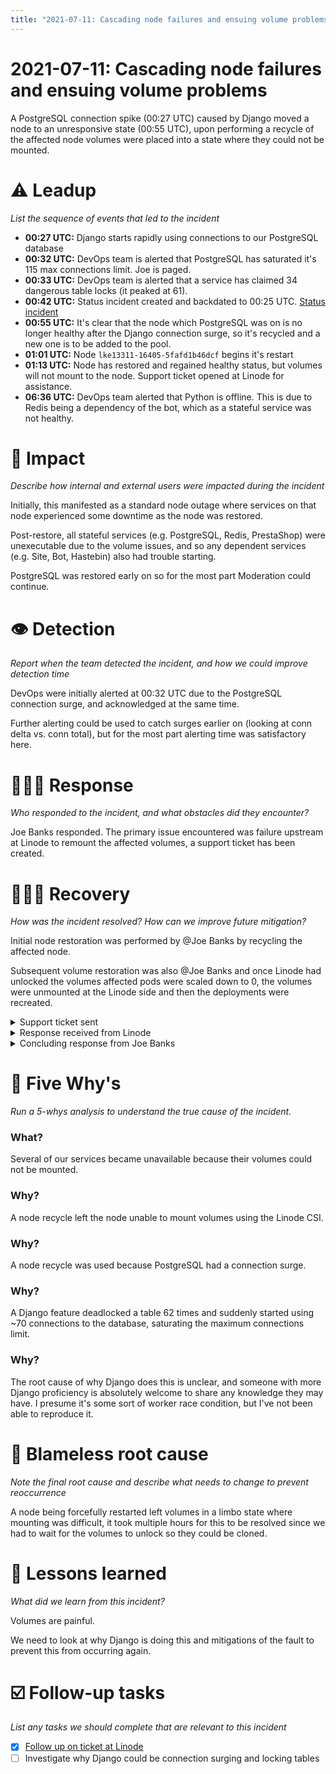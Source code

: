 ```yaml
---
title: "2021-07-11: Cascading node failures and ensuing volume problems"
---
```


# 2021-07-11: Cascading node failures and ensuing volume problems

A PostgreSQL connection spike (00:27 UTC) caused by Django moved a node to an unresponsive state (00:55 UTC), upon performing a recycle of the affected node volumes were placed into a state where they could not be mounted.

# ⚠️ Leadup

*List the sequence of events that led to the incident*

- **00:27 UTC:** Django starts rapidly using connections to our PostgreSQL database
- **00:32 UTC:** DevOps team is alerted that PostgreSQL has saturated it's 115 max connections limit. Joe is paged.
- **00:33 UTC:** DevOps team is alerted that a service has claimed 34 dangerous table locks (it peaked at 61).
- **00:42 UTC:** Status incident created and backdated to 00:25 UTC. [Status incident](https://status.pythondiscord.com/incident/92712)
- **00:55 UTC:** It's clear that the node which PostgreSQL was on is no longer healthy after the Django connection surge, so it's recycled and a new one is to be added to the pool.
- **01:01 UTC:** Node `lke13311-16405-5fafd1b46dcf` begins it's restart
- **01:13 UTC:** Node has restored and regained healthy status, but volumes will not mount to the node. Support ticket opened at Linode for assistance.
- **06:36 UTC:** DevOps team alerted that Python is offline. This is due to Redis being a dependency of the bot, which as a stateful service was not healthy.

# 🥏 Impact

*Describe how internal and external users were impacted during the incident*

Initially, this manifested as a standard node outage where services on that node experienced some downtime as the node was restored.

Post-restore, all stateful services (e.g. PostgreSQL, Redis, PrestaShop) were unexecutable due to the volume issues, and so any dependent services (e.g. Site, Bot, Hastebin) also had trouble starting.

PostgreSQL was restored early on so for the most part Moderation could continue.

# 👁️ Detection

*Report when the team detected the incident, and how we could improve detection time*

DevOps were initially alerted at 00:32 UTC due to the PostgreSQL connection surge, and acknowledged at the same time.

Further alerting could be used to catch surges earlier on (looking at conn delta vs. conn total), but for the most part alerting time was satisfactory here.

# 🙋🏿‍♂️ Response

*Who responded to the incident, and what obstacles did they encounter?*

Joe Banks responded. The primary issue encountered was failure upstream at Linode to remount the affected volumes, a support ticket has been created.

# 🙆🏽‍♀️ Recovery

*How was the incident resolved? How can we improve future mitigation?*

Initial node restoration was performed by @Joe Banks by recycling the affected node.

Subsequent volume restoration was also @Joe Banks and once Linode had unlocked the volumes affected pods were scaled down to 0, the volumes were unmounted at the Linode side and then the deployments were recreated.

<details markdown="block">
<summary>Support ticket sent</summary>

<blockquote markdown="block">
Good evening,

We experienced a resource surge on one of our Kubernetes nodes at 00:32 UTC, causing a node to go unresponsive. To mitigate problems here the node was recycled and began restarting at 1:01 UTC.

The node has now rejoined the ring and started picking up services, but volumes will not attach to it, meaning pods with stateful storage will not start.

An example events log for one such pod:

```
  Type     Reason       Age    From               Message
  ----     ------       ----   ----               -------
  Normal   Scheduled    2m45s  default-scheduler  Successfully assigned default/redis-599887d778-wggbl to lke13311-16405-5fafd1b46dcf
  Warning  FailedMount  103s   kubelet            MountVolume.MountDevice failed for volume "pvc-bb1d06139b334c1f" : rpc error: code = Internal desc = Unable to find device path out of attempted paths: [/dev/disk/by-id/linode-pvcbb1d06139b334c1f /dev/disk/by-id/scsi-0Linode_Volume_pvcbb1d06139b334c1f]
  Warning  FailedMount  43s    kubelet            Unable to attach or mount volumes: unmounted volumes=[redis-data-volume], unattached volumes=[kube-api-access-6wwfs redis-data-volume redis-config-volume]: timed out waiting for the condition

```

I've been trying to manually resolve this through the Linode Web UI but get presented with attachment errors upon doing so. Please could you advise on the best way forward to restore Volumes & Nodes to a functioning state? As far as I can see there is something going on upstream since the Linode UI presents these nodes as mounted however as shown above LKE nodes are not locating them, there is also a few failed attachment logs in the Linode Audit Log.

Thanks,

Joe
</blockquote>
</details>

<details markdown="block">
<summary>Response received from Linode</summary>

<blockquote markdown="block">
Hi Joe,

> Were there any known issues with Block Storage in Frankfurt today?

Not today, though there were service issues reported for Block Storage and LKE in Frankfurt on July 8 and 9:

- [Service Issue - Block Storage - EU-Central (Frankfurt)](https://status.linode.com/incidents/pqfxl884wbh4)
- [Service Issue - Linode Kubernetes Engine - Frankfurt](https://status.linode.com/incidents/13fpkjd32sgz)

There was also an API issue reported on the 10th (resolved on the 11th), mentioned here:

- [Service Issue - Cloud Manager and API](https://status.linode.com/incidents/vhjm0xpwnnn5)

Regarding the specific error you were receiving:

> `Unable to find device path out of attempted paths`

I'm not certain it's specifically related to those Service Issues, considering this isn't the first time a customer has reported this error in their LKE logs. In fact, if I recall correctly, I've run across this before too, since our volumes are RWO and I had too many replicas in my deployment that I was trying to attach to, for example.

> is this a known bug/condition that occurs with Linode CSI/LKE?

From what I understand, yes, this is a known condition that crops up from time to time, which we are tracking. However, since there is a workaround at the moment (e.g. - "After some more manual attempts to fix things, scaling down deployments, unmounting at Linode and then scaling up the deployments seems to have worked and all our services have now been restored."), there is no ETA for addressing this. With that said, I've let our Storage team know that you've run into this, so as to draw further attention to it.

If you have any further questions or concerns regarding this, let us know.

Best regards,
[Redacted]

Linode Support Team
</blockquote>
</details>

<details markdown="block">
<summary>Concluding response from Joe Banks</summary>

<blockquote markdown="block">
Hey [Redacted]!

Thanks for the response. We ensure that stateful pods only ever have one volume assigned to them, either with a single replica deployment or a statefulset. It appears that the error generally manifests when a deployment is being migrated from one node to another during a redeploy, which makes sense if there is some delay on the unmount/remount.

Confusion occurred because Linode was reporting the volume as attached when the node had been recycled, but I assume that was because the node did not cleanly shutdown and therefore could not cleanly unmount volumes.

We've not seen any resurgence of such issues, and we'll address the software fault which overloaded the node which will helpfully mitigate such problems in the future.

Thanks again for the response, have a great week!

Best,

Joe
</blockquote>
</details>

# 🔎 Five Why's

*Run a 5-whys analysis to understand the true cause of the incident.*

### **What?**

Several of our services became unavailable because their volumes could not be mounted.

### Why?

A node recycle left the node unable to mount volumes using the Linode CSI.

### Why?

A node recycle was used because PostgreSQL had a connection surge.

### Why?

A Django feature deadlocked a table 62 times and suddenly started using ~70 connections to the database, saturating the maximum connections limit.

### Why?

The root cause of why Django does this is unclear, and someone with more Django proficiency is absolutely welcome to share any knowledge they may have. I presume it's some sort of worker race condition, but I've not been able to reproduce it.

# 🌱 Blameless root cause

*Note the final root cause and describe what needs to change to prevent reoccurrence*

A node being forcefully restarted left volumes in a limbo state where mounting was difficult, it took multiple hours for this to be resolved since we had to wait for the volumes to unlock so they could be cloned.

# 🤔 Lessons learned

*What did we learn from this incident?*

Volumes are painful.

We need to look at why Django is doing this and mitigations of the fault to prevent this from occurring again.

# ☑️ Follow-up tasks

*List any tasks we should complete that are relevant to this incident*

- [x] [Follow up on ticket at Linode](https://www.notion.so/Cascading-node-failures-and-ensuing-volume-problems-1c6cfdfcadfc4422b719a0d7a4cc5001)
- [ ]  Investigate why Django could be connection surging and locking tables
